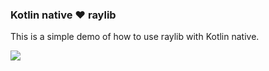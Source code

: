 ### Kotlin native ❤️ raylib 

This is a simple demo of how to use raylib with Kotlin native.

![](https://github.com/lemcoder/raylib-playground/assets/video.gif)



